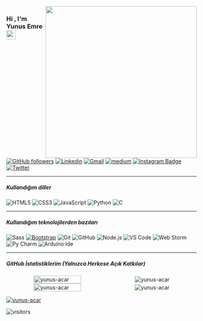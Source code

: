 <img src="https://res.cloudinary.com/dgr6spsst/image/upload/v1620600082/60676-happy-developer_zkshwb.gif" align="right" width="400" height="auto">


### Hi , I'm Yunus Emre <a href="https://www.yunusacar.dev/"><img src="https://media.giphy.com/media/hvRJCLFzcasrR4ia7z/giphy.gif" width="25px"></a>



 
[![GitHub followers](https://img.shields.io/github/followers/yunus-acar.svg?style=social&label=Follow&maxAge=2592000)](https://github.com/yunus-acar?tab=followers)
[![Linkedin](https://img.shields.io/badge/-LinkedIn-blue?style=flat&logo=Linkedin&logoColor=white)](https://www.linkedin.com/in/yunus-emre-acar/)
[![Gmail](https://img.shields.io/badge/-gmail-c14438?style=flat&logo=gmail&logoColor=white)](mailto:me@yunusacar.dev)
[![medium](https://aleen42.github.io/badges/src/medium.svg)](https://medium.com/@yunus-acar)
[![Instagram Badge](https://img.shields.io/badge/-Instagram-C13584?style=flat-quare&labelColor=C13584&logo=instagram&logoColor=white&link=link)](https://www.instagram.com/yunus.acar22/) 
[![Twitter](https://img.shields.io/badge/-twitter-22405A?style=flat&logo=twitter&logoColor=white)](https://twitter.com/yunus_acar22)
<hr/>

##### Kullandığım diller

![HTML5](https://img.shields.io/badge/-HTML5-222222?style=flat&logo=html5)
![CSS3](https://img.shields.io/badge/-CSS3-222222?style=flat&logo=css3)
![JavaScript](https://img.shields.io/badge/-JavaScript-222222?style=flat&logo=javascript)
![Python](https://img.shields.io/badge/-Python-222222?style=flat&logo=python)
![C](https://img.shields.io/badge/-C--Lang-222222?style=flat&logo=c)
<hr/>

##### Kullandığım  teknolojilerden bazıları

![Sass](https://img.shields.io/badge/-Sass-%23CC6699?style=flat&logo=sass&logoColor=ffffff)
[![Bootstrap](https://img.shields.io/badge/-Bootstrap-563D7C?style=flat&logo=bootstrap&link=https://github.com/yunus-acar/)](https://github.com/yunus-acar/)
![Git](https://img.shields.io/badge/-Git-222222?style=flat&logo=git&logoColor=F05032)
![GitHub](https://img.shields.io/badge/-GitHub-222222?style=flat&logo=github&logoColor=181717)
![Node.js](https://img.shields.io/badge/-Node.js-222222?style=flat&logo=node.js&logoColor=339933)
![VS Code](http://img.shields.io/badge/-VS%20Code-007ACC?style=flat&logo=visual-studio-code&logoColor=ffffff)
![Web Storm](http://img.shields.io/badge/-WebStorm-00CDD7?style=flat&logo=webstorm&logoColor=ffffff)
![Py Charm](http://img.shields.io/badge/-PyCharm-FCF84A?style=flat&logo=pycharm&logoColor=727272)
![Arduino Ide](http://img.shields.io/badge/-arduino-ffff?style=flat&logo=arduino&logoColor=00ffd8)
<hr/>

##### GitHub İstatistiklerim (Yalnızca Herkese Açık Katkılar)


<div style="display:flex;column-gap:1rem;align-items:center;justify-content:center;">
 <img src="https://github-readme-streak-stats.herokuapp.com?user=yunus-acar&theme=black-ice" alt="yunus-acar" style="width: 50%" />
<img src="https://lanyard-profile-readme.vercel.app/api/470385774584397837" alt="yunus-acar" />

</div>
<div style="display:flex;column-gap:1rem;align-items:center;justify-content:center;">
<img src="https://github-readme-stats.vercel.app/api?username=yunus-acar&show_icons=true&count_private=true&theme=react&hide_border=true&bg_color=0D1117" alt="yunus-acar" style="width: 50%" />
<img src="https://github-readme-stats.vercel.app/api/top-langs/?username=yunus-acar&langs_count=8&count_private=true&layout=compact&theme=react&hide_border=true&bg_color=0D1117" alt="yunus-acar" />
</div>



[![yunus-acar](https://activity-graph.herokuapp.com/graph?username=yunus-acar&bg_color=0D1117&color=5BCDEC&line=5BCDEC&point=FFFFFF&hide_border=true)](https://github.com/yunus-acar)



![visitors](https://visitor-badge.laobi.icu/badge?page_id=yunus-acar)
